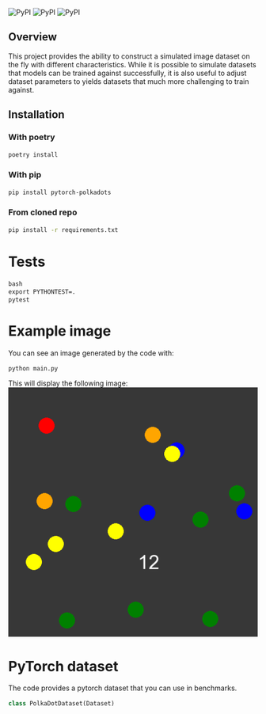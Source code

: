 ![PyPI](https://img.shields.io/pypi/v/pytorch-polkadots.svg)
![PyPI](https://img.shields.io/pypi/pyversions/pytorch-polkadots.svg)
![PyPI](https://img.shields.io/github/license/fac2003/pytorch_polkadots.svg)
## Overview
This project provides the ability to construct a simulated image dataset
on the fly with different characteristics. While it is possible to simulate
datasets that models can be trained against successfully, it is also useful to
adjust dataset parameters to yields datasets that much more challenging to train
against.

## Installation

### With poetry

```bash
poetry install 
```
### With pip
```bash
pip install pytorch-polkadots 
```
### From cloned repo
```bash
pip install -r requirements.txt
```
# Tests
```
bash
export PYTHONTEST=.
pytest
```

# Example image
You can see an image generated by the code with:
```bash
python main.py
```
This will display the following image:
![](example.png)

# PyTorch dataset
The code provides a pytorch dataset that you can use in benchmarks. 

```python
class PolkaDotDataset(Dataset)
```